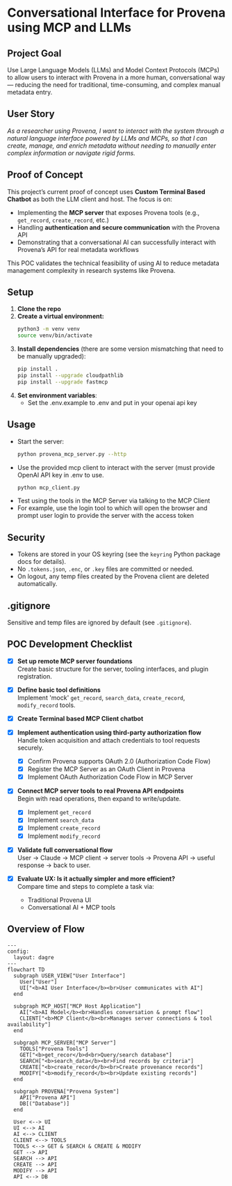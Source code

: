 # Conversational Interface for Provena using MCP and LLMs

## Project Goal

Use Large Language Models (LLMs) and Model Context Protocols (MCPs) to allow users to interact with Provena in a more human, conversational way — reducing the need for traditional, time-consuming, and complex manual metadata entry.

## User Story

_As a researcher using Provena, I want to interact with the system through a natural language interface powered by LLMs and MCPs, so that I can create, manage, and enrich metadata without needing to manually enter complex information or navigate rigid forms._

## Proof of Concept

This project’s current proof of concept uses **Custom Terminal Based Chatbot** as both the LLM client and host. The focus is on:

- Implementing the **MCP server** that exposes Provena tools (e.g., `get_record`, `create_record`, etc.)
- Handling **authentication and secure communication** with the Provena API
- Demonstrating that a conversational AI can successfully interact with Provena’s API for real metadata workflows

This POC validates the technical feasibility of using AI to reduce metadata management complexity in research systems like Provena.

## Setup

1. **Clone the repo**
2. **Create a virtual environment:**
   ```sh
   python3 -m venv venv
   source venv/bin/activate
   ```
3. **Install dependencies** (there are some version mismatching that need to be manually upgraded):
   ```sh
   pip install .
   pip install --upgrade cloudpathlib
   pip install --upgrade fastmcp
   ```
4. **Set environment variables**:
   - Set the .env.example to .env and put in your openai api key

## Usage

- Start the server:
  ```sh
  python provena_mcp_server.py --http
  ```
- Use the provided mcp client to interact with the server (must provide OpenAI API key in .env to use.
  ```sh
  python mcp_client.py
  ```
-  Test using the tools in the MCP Server via talking to the MCP Client
-  For example, use the login tool to which will open the browser and prompt user login to provide the server with the access token

## Security
- Tokens are stored in your OS keyring (see the `keyring` Python package docs for details).
- No `.tokens.json`, `.enc`, or `.key` files are committed or needed.
- On logout, any temp files created by the Provena client are deleted automatically.

## .gitignore
Sensitive and temp files are ignored by default (see `.gitignore`).

## POC Development Checklist

- [x] **Set up remote MCP server foundations**  
  Create basic structure for the server, tooling interfaces, and plugin registration.

- [x] **Define basic tool definitions**  
  Implement 'mock' `get_record`, `search_data`, `create_record`, `modify_record` tools.

- [x] **Create Terminal based MCP Client chatbot**  

- [x] **Implement authentication using third-party authorization flow**  
      Handle token acquisition and attach credentials to tool requests securely.
    - [x] Confirm Provena supports OAuth 2.0 (Authorization Code Flow)
    - [x] Register the MCP Server as an OAuth Client in Provena
    - [x] Implement OAuth Authorization Code Flow in MCP Server

- [x] **Connect MCP server tools to real Provena API endpoints**  
      Begin with read operations, then expand to write/update.
    - [x] Implement `get_record`
    - [x] Implement `search_data`
    - [x] Implement `create_record`
    - [x] Implement `modify_record`
          
- [x] **Validate full conversational flow**  
  User → Claude → MCP client → server tools → Provena API → useful response → back to user.

- [x] **Evaluate UX: Is it actually simpler and more efficient?**  
  Compare time and steps to complete a task via:
  - Traditional Provena UI
  - Conversational AI + MCP tools

## Overview of Flow
```mermaid
---
config:
  layout: dagre
---
flowchart TD
  subgraph USER_VIEW["User Interface"]
    User["User"]
    UI["<b>AI User Interface</b><br>User communicates with AI"]
  end

  subgraph MCP_HOST["MCP Host Application"]
    AI["<b>AI Model</b><br>Handles conversation & prompt flow"]
    CLIENT["<b>MCP Client</b><br>Manages server connections & tool availability"]
  end

  subgraph MCP_SERVER["MCP Server"]
    TOOLS["Provena Tools"]
    GET["<b>get_recor</b>d<br>Query/search database"]
    SEARCH["<b>search_data</b><br>Find records by criteria"]
    CREATE["<b>create_record</b><br>Create provenance records"]
    MODIFY["<b>modify_record</b><br>Update existing records"]
  end

  subgraph PROVENA["Provena System"]
    API["Provena API"]
    DB[("Database")]
  end

  User <--> UI
  UI <--> AI
  AI <--> CLIENT
  CLIENT <--> TOOLS
  TOOLS <--> GET & SEARCH & CREATE & MODIFY
  GET --> API
  SEARCH --> API
  CREATE --> API
  MODIFY --> API
  API <--> DB

```
